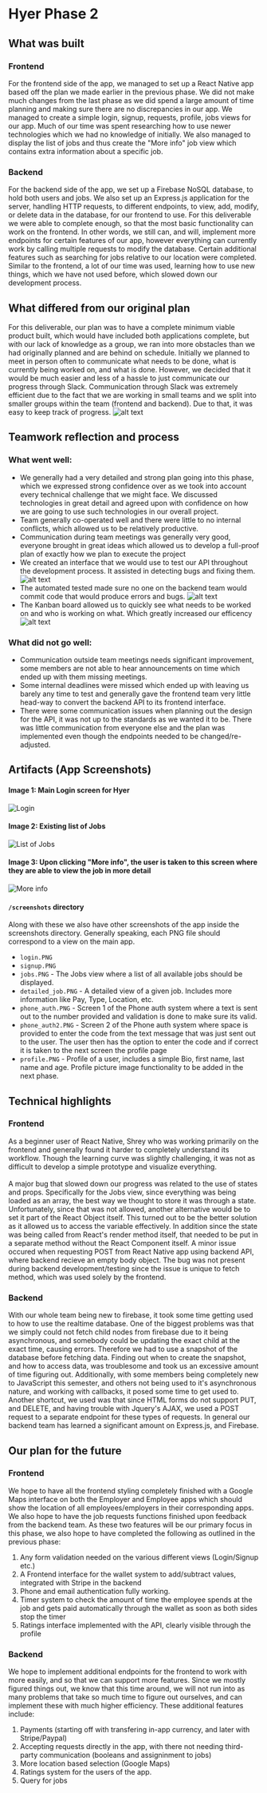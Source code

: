 # Hyer Phase 2

## What was built
### Frontend
For the frontend side of the app, we managed to set up a React Native app based off the plan we made earlier in the previous phase. We did not make much changes from the last phase as we did spend a large amount of time planning and making sure there are no discrepancies in our app. We managed to create a simple login, signup, requests, profile, jobs views for our app. Much of our time was spent researching how to use newer technologies which we had no knowledge of initially. We also managed to display the list of jobs and thus create the "More info" job view which contains extra information about a specific job.

### Backend
For the backend side of the app, we set up a Firebase NoSQL database, to hold both users and jobs. We also set up an Express.js application for the server, handling HTTP requests, to different endpoints, to view, add, modify, or delete data in the database, for our frontend to use. For this deliverable we were able to complete enough, so that the most basic functionality can work on the frontend. In other words, we still can, and will, implement more endpoints for certain features of our app, however everything can currently work by calling multiple requests to modify the database. Certain additional features such as searching for jobs relative to our location were completed. Similar to the frontend, a lot of our time was used, learning how to use new things, which we have not used before, which slowed down our development process.

## What differed from our original plan
For this deliverable, our plan was to have a complete minimum viable product built, which would have included both applications complete, but with our lack of knowledge as a group, we ran into more obstacles than we had originally planned and are behind on schedule. Initially we planned to meet in person often to communicate what needs to be done, what is currently being worked on, and what is done. However, we decided that it would be much easier and less of a hassle to just communicate our progress through Slack. Communication through Slack was extremely efficient due to the fact that we are working in small teams and we split into smaller groups within the team (frontend and backend). Due to that, it was easy to keep track of progress.
![alt text](https://github.com/csc302-winter-2018/proj-Yreamiest/blob/master/doc/doc%20images/slack.png?raw=true)

## Teamwork reflection and process
### What went well:
* We generally had a very detailed and strong plan going into this phase, which we expressed strong confidence over as we took into account every technical challenge that we might face. We discussed technologies in great detail and agreed upon with confidence on how we are going to use such technologies in our overall project.
* Team generally co-operated well and there were little to no internal conflicts, which allowed us to be relatively productive.
* Communication during team meetings was generally very good, everyone brought in great ideas which allowed us to develop a full-proof plan of exactly how we plan to execute the project
* We created an interface that we would use to test our API throughout the development process. It assisted in detecting bugs and fixing them.
![alt text](https://github.com/csc302-winter-2018/proj-Yreamiest/blob/master/doc/doc%20images/testing.png?raw=true)
* The automated tested made sure no one on the backend team would commit code that would produce errors and bugs.
![alt text](https://github.com/csc302-winter-2018/proj-Yreamiest/blob/master/doc/doc%20images/auto%20testing.png?raw=true)
* The Kanban board allowed us to quickly see what needs to be worked on and who is working on what. Which greatly increased our efficency
![alt text](https://github.com/csc302-winter-2018/proj-Yreamiest/blob/master/doc/doc%20images/kanban.png?raw=true)

### What did not go well:
* Communication outside team meetings needs significant improvement, some members are not able to hear announcements on time which ended up with them missing meetings.
* Some internal deadlines were missed which ended up with leaving us barely any time to test and generally gave the frontend team very little head-way to convert the backend API to its frontend interface.
* There were some communication issues when planning out the design for the API, it was not up to the standards as we wanted it to be. There was little communication from everyone else and the plan was implemented even though the endpoints needed to be changed/re-adjusted.

## Artifacts (App Screenshots)
#### Image 1: Main Login screen for Hyer
![Login](../screenshots/login.PNG)

#### Image 2: Existing list of Jobs
![List of Jobs](../screenshots/jobs.PNG)

#### Image 3: Upon clicking "More info", the user is taken to this screen where they are able to view the job in more detail
![More info](../screenshots/detailed_job.PNG)

#### `/screenshots` directory
Along with these we also have other screenshots of the app inside the screenshots directory. Generally speaking, each PNG file should correspond to a view on the main app.
* `login.PNG` 
* `signup.PNG` 
* `jobs.PNG` - The Jobs view where a list of all available jobs should be displayed.
* `detailed_job.PNG` - A detailed view of a given job. Includes more information like Pay, Type, Location, etc.
* `phone_auth.PNG` - Screen 1 of the Phone auth system where a text is sent out to the number provided and validation is done to make sure its valid.
* `phone_auth2.PNG` - Screen 2 of the Phone auth system where space is provided to enter the code from the text message that was just sent out to the user. The user then has the option to enter the code and if correct it is taken to the next screen the profile page
* `profile.PNG` - Profile of a user, includes a simple Bio, first name, last name and age. Profile picture image functionality to be added in the next phase.

## Technical highlights
### Frontend
As a beginner user of React Native, Shrey who was working primarily on the frontend and generally found it harder to completely understand its workflow. Though the learning curve was slightly challenging, it was not as difficult to develop a simple prototype and visualize everything.
<br><br>
A major bug that slowed down our progress was related to the use of states and props. Specifically for the Jobs view, since everything was being loaded as an array, the best way we thought to store it was through a state. Unfortunately, since that was not allowed, another alternative would be to set it part of the React Object itself. This turned out to be the better solution as it allowed us to access the variable effectively. In addition since the state was being called from React's render method itself, that needed to be put in a separate method without the React Component itself.
A minor issue occured when requesting POST from React Native app using backend API, where backend recieve an empty body object. The bug was not present during backend development/testing since the issue is unique to fetch method, which was used solely by the frontend.

### Backend
With our whole team being new to firebase, it took some time getting used to how to use the realtime database. One of the biggest problems was that we simply could not fetch child nodes from firebase due to it being asynchronous, and somebody could be updating the exact child at the exact time, causing errors. Therefore we had to use a snapshot of the database before fetching data. Finding out when to create the snapshot, and how to access data, was troublesome and took us an excessive amount of time figuring out. Additionally, with some members being completely new to JavaScript this semester, and others not being used to it's asynchronous nature, and working with callbacks, it posed some time to get used to. Another shortcut, we used was that since HTML forms do not support PUT, and DELETE, and having trouble with Jquery's AJAX, we used a POST request to a separate endpoint for these types of requests. In general our backend team has learned a significant amount on Express.js, and Firebase.

## Our plan for the future
### Frontend
We hope to have all the frontend styling completely finished with a Google Maps interface on both the Employer and Employee apps which should show the location of all employees/employers in their corresponding apps. We also hope to have the job requests functions finished upon feedback from the backend team. As these two features will be our primary focus in this phase, we also hope to have completed the following as outlined in the previous phase:
1. Any form validation needed on the various different views (Login/Signup etc.)
2. A Frontend interface for the wallet system to add/subtract values, integrated with Stripe in the backend
3. Phone and email authentication fully working.
4. Timer system to check the amount of time the employee spends at the job and gets paid automatically through the wallet as soon as both sides stop the timer
5. Ratings interface implemented with the API, clearly visible through the profile

### Backend
We hope to implement additional endpoints for the frontend to work with more easily, and so that we can support more features. Since we mostly figured things out, we know that this time around, we will not run into as many problems that take so much time to figure out ourselves, and can implement these with much higher efficiency. These additional features include:
1. Payments (starting off with transfering in-app currency, and later with Stripe/Paypal)
2. Accepting requests directly in the app, with there not needing third-party communication (booleans and assigninment to jobs)
3. More location based selection (Google Maps)
4. Ratings system for the users of the app.
5. Query for jobs
